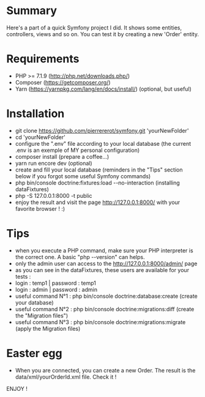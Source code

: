 # Summary

Here's a part of a quick Symfony project I did. It shows some entities, controllers, views and so on. You can test it by creating a new 'Order' entity.

# Requirements

- PHP >= 7.1.9 (http://php.net/downloads.php/)
- Composer (https://getcomposer.org/)
- Yarn (https://yarnpkg.com/lang/en/docs/install/) (optional, but useful)

# Installation

- git clone  https://github.com/pierrererot/symfony.git 'yourNewFolder'
- cd 'yourNewFolder'
- configure the ".env" file according to your local database (the current .env is an exemple of MY personal configuration)
- composer install (prepare a coffee...)
- yarn run encore dev (optional)
- create and fill your local database (reminders in the "Tips" section below if you forgot some useful Symfony commands)
- php bin/console doctrine:fixtures:load --no-interaction (installing dataFixtures)
- php -S 127.0.0.1:8000 -t public
- enjoy the result and visit the page http://127.0.0.1:8000/ with your favorite browser ! :)

# Tips

- when you execute a PHP command, make sure your PHP interpreter is the correct one. A basic "php --version" can helps.
- only the admin user can access to the http://127.0.0.1:8000/admin/ page
- as you can see in the dataFixtures, these users are available for your tests :
- login : temp1 | password : temp1
- login : admin | password : admin
- useful command N°1 : php bin/console doctrine:database:create (create your database)
- useful command N°2 : php bin/console doctrine:migrations:diff (create the "Migration files")
- useful command N°3 : php bin/console doctrine:migrations:migrate (apply the Migration files)

# Easter egg
- When you are connected, you can create a new Order. The result is the data/xml/yourOrderId.xml file. Check it ! 


ENJOY !
